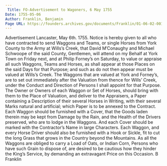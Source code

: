 ```yaml
---
 Title: FO-Advertisement to Wagoners, 6 May 1755
Date: 1755-05-06
Author: Franklin, Benjamin
Page URL: https://founders.archives.gov/documents/Franklin/01-06-02-0013
---
```


Advertisement
Lancaster, May 6th. 1755.
Notice is hereby given to all who have contracted to send Waggons and Teams, or single Horses from York County to the Army at Wills’s Creek, that David M’Conaughy and Michael Schwoope of the said County, Gentlemen, will attend on my Behalf at York Town on Friday next, and at Philip Forney’s on Saturday, to value or appraise all such Waggons, Teams and Horses, as shall appear at those Places on the said Days for that Purpose; and such as do not then appear must be valued at Wills’s Creek.
The Waggons that are valued at York and Forney’s, are to set out immediately after the Valuation from thence for Wills’ Creek, under the Conduct and Direction of Persons I shall appoint for that Purpose.
The Owner or Owners of each Waggon or Set of Horses, should bring with them to the Place of Valuation, and deliver to the Appraisers, a Paper containing a Description of their several Horses in Writing, with their several Marks natural and artificial; which Paper is to be annexed to the Contract.
Each Waggon should be furnished with a Cover, that the Goods laden therein may be kept from Damage by the Rain, and the Health of the Drivers preserved, who are to lodge in the Waggons. And each Cover should be marked with the Contractor’s Name in large Characters.
Each Waggon, and every Horse Driver should also be furnished with a Hook or Sickle, fit to cut the long Grass that grows in the Country beyond the Mountains.
As all the Waggons are obliged to carry a Load of Oats, or Indian Corn, Persons who have such Grain to dispose of, are desired to be cautious how they hinder the King’s Service, by demanding an extravagant Price on this Occasion.
B Franklin

